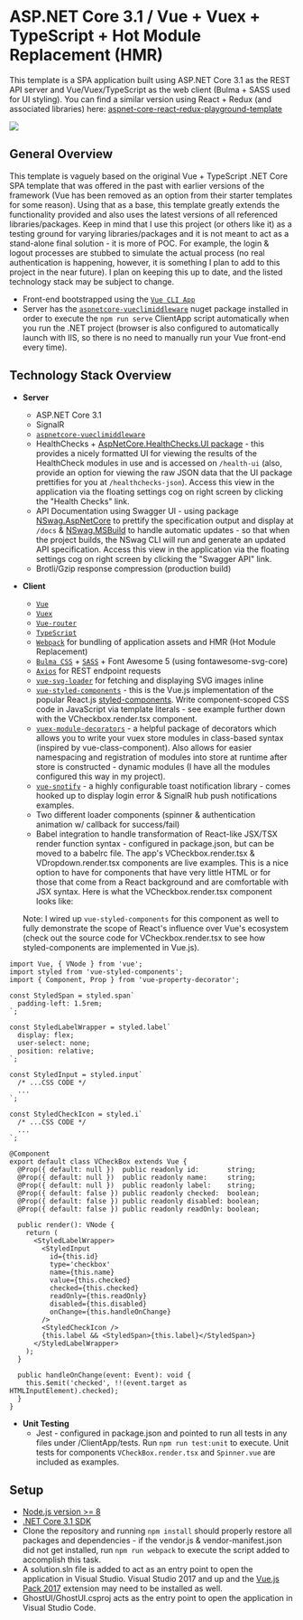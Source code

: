 # ASP.NET Core 3.1 / Vue + Vuex + TypeScript + Hot Module Replacement (HMR)
This template is a SPA application built using ASP.NET Core 3.1 as the REST API server and Vue/Vuex/TypeScript as the web client (Bulma + SASS used for UI styling). You can find a similar version using React + Redux (and associated libraries) here: [aspnet-core-react-redux-playground-template](https://github.com/based-ghost/aspnet-core-react-redux-playground-template)


![](https://j.gifs.com/oVKkEY.gif)


## General Overview
This template is vaguely based on the original Vue + TypeScript .NET Core SPA template that was offered in the past with earlier versions of the framework (Vue has been removed as an option from their starter templates for some reason). Using that as a base, this template greatly extends the functionality provided and also uses the latest versions of all referenced libraries/packages. Keep in mind that I use this project (or others like it) as a testing ground for varying libraries/packages and it is not meant to act as a stand-alone final solution - it is more of POC. For example, the login & logout processes are stubbed to simulate the actual process (no real authentication is happening, however, it is something I plan to add to this project in the near future). I plan on keeping this up to date, and the listed technology stack may be subject to change.

* Front-end bootstrapped using the [`Vue CLI App`](https://cli.vuejs.org)
* Server has the [`aspnetcore-vueclimiddleware`](https://github.com/EEParker/aspnetcore-vueclimiddleware) nuget package installed in order to execute the `npm run serve` ClientApp script automatically when you run the .NET project (browser is also configured to automatically launch with IIS, so there is no need to manually run your Vue front-end every time).

## Technology Stack Overview
- **Server**
  - ASP.NET Core 3.1
  - SignalR
  - [`aspnetcore-vueclimiddleware`](https://github.com/EEParker/aspnetcore-vueclimiddleware)
  - HealthChecks + [AspNetCore.HealthChecks.UI package](https://github.com/xabaril/AspNetCore.Diagnostics.HealthChecks) - this provides  a nicely formatted UI for viewing the results of the HealthCheck modules in use and is accessed on ```/health-ui``` (also, provide an option for viewing the raw JSON data that the UI package prettifies for you at ```/healthchecks-json```). Access this view in the application via the floating settings cog on right screen by clicking the "Health Checks" link.
  - API Documentation using Swagger UI - using package [NSwag.AspNetCore](http://NSwag.org) to prettify the specification output and display at ```/docs``` & [NSwag.MSBuild](http://NSwag.org) to handle automatic updates - so that when the project builds, the NSwag CLI will run and generate an updated API specification. Access this view in the application via the floating settings cog on right screen by clicking the "Swagger API" link.
  - Brotli/Gzip response compression (production build)
- **Client**
  - [`Vue`](https://vuejs.org/)
  - [`Vuex`](https://vuex.vuejs.org/)
  - [`Vue-router`](https://router.vuejs.org/)
  - [`TypeScript`](https://www.typescriptlang.org/)
  - [`Webpack`](https://github.com/webpack/webpack) for bundling of application assets and HMR (Hot Module Replacement)
  - [`Bulma CSS`](https://bulma.io/) + [`SASS`](https://github.com/sass/sass) + Font Awesome 5 (using fontawesome-svg-core)
  - [`Axios`](https://github.com/axios/axios) for REST endpoint requests
  - [`vue-svg-loader`](https://github.com/axios/axios) for fetching and displaying SVG images inline
  - [`vue-styled-components`](https://github.com/styled-components/vue-styled-components) - this is the Vue.js implementation of the popular React.js [styled-components](https://www.styled-components.com/). Write component-scoped CSS code in JavaScript via template literals - see example further down with the VCheckbox.render.tsx component.
  - [`vuex-module-decorators`](https://github.com/championswimmer/vuex-module-decorators) - a helpful package of decorators which allows you to write your vuex store modules in class-based syntax (inspired by vue-class-component). Also allows for easier namespacing and registration of modules into store at runtime after store is constructed - dynamic modules (I have all the modules configured this way in my project).
  - [`vue-snotify`](https://github.com/artemsky/vue-snotify) - a highly configurable toast notification library - comes hooked up to display login error & SignalR hub push notifications examples.
  - Two different loader components (spinner & authentication animation w/ callback for success/fail)
  - Babel integration to handle transformation of React-like JSX/TSX render function syntax - configured in package.json, but can be moved to a babelrc file. The app's VCheckbox.render.tsx & VDropdown.render.tsx components are live examples. This is a nice option to have for components that have very little HTML or for those that come from a React background and are comfortable with JSX syntax. Here is what the VCheckbox.render.tsx component looks like:
  
  Note: I wired up ```vue-styled-components``` for this component as well to fully demonstrate the scope of React's influence over Vue's ecosystem (check out the source code for VCheckbox.render.tsx to see how styled-components are implemented in Vue.js).
  
```TSX
import Vue, { VNode } from 'vue';
import styled from 'vue-styled-components';
import { Component, Prop } from 'vue-property-decorator';

const StyledSpan = styled.span`
  padding-left: 1.5rem;
`;

const StyledLabelWrapper = styled.label`
  display: flex;
  user-select: none;
  position: relative;
`;

const StyledInput = styled.input`
  /* ...CSS CODE */
  ...
`;

const StyledCheckIcon = styled.i`
  /* ...CSS CODE */
  ...
`;

@Component
export default class VCheckBox extends Vue {
  @Prop({ default: null })  public readonly id:       string;
  @Prop({ default: null })  public readonly name:     string;
  @Prop({ default: null })  public readonly label:    string;
  @Prop({ default: false }) public readonly checked:  boolean;
  @Prop({ default: false }) public readonly disabled: boolean;
  @Prop({ default: false }) public readonly readOnly: boolean;

  public render(): VNode {
    return (
      <StyledLabelWrapper>
        <StyledInput
          id={this.id}
          type='checkbox'
          name={this.name}
          value={this.checked}
          checked={this.checked}
          readOnly={this.readOnly}
          disabled={this.disabled}
          onChange={this.handleOnChange}
        />
        <StyledCheckIcon />
        {this.label && <StyledSpan>{this.label}</StyledSpan>}
      </StyledLabelWrapper>
    );
  }

  public handleOnChange(event: Event): void {
    this.$emit('checked', !!(event.target as HTMLInputElement).checked);
  }
}
```
    
- **Unit Testing**
  - Jest - configured in package.json and pointed to run all tests in any files under /ClientApp/tests. Run ```npm run test:unit``` to execute. Unit tests for components `VCheckBox.render.tsx` and `Spinner.vue` are included as examples.
  
## Setup
  - [Node.js version >= 8](https://nodejs.org/en/download/)
  - [.NET Core 3.1 SDK](https://dotnet.microsoft.com/download/dotnet-core/3.1)
  - Clone the repository and running ```npm install``` should properly restore all packages and dependencies - if the vendor.js & vendor-manifest.json did not get installed, run ```npm run webpack``` to execute the script added to accomplish this task.
  - A solution.sln file is added to act as an entry point to open the application in Visual Studio. Visual Studio 2017 and up and the [Vue.js Pack 2017](https://marketplace.visualstudio.com/items?itemName=MadsKristensen.VuejsPack-18329) extension may need to be installed as well.
  - GhostUI/GhostUI.csproj acts as the entry point to open the application in Visual Studio Code.

